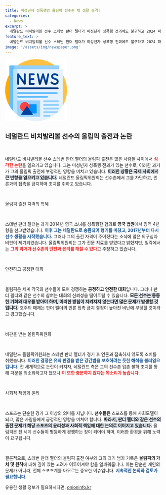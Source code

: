 ```yaml
---
title: 미성년자 성폭행범 올림픽 선수촌 밖 생활 충격!
categories:
  - News
excerpt: >
  네덜란드 비치발리볼 선수 스테번 판더 펠더가 미성년자 성폭행 전과에도 불구하고 2024 파리 올림픽 출전 자격을 얻어 논란에 휩싸였다. 네덜란드 올림픽위원회는 그를 선수촌 밖에서 생활하게 하고 언론과의 접촉을 금지하는 조치를 취했지만, 이에 대한 비판의 목소리가 커지고 있다.
feature_text: >
  네덜란드 비치발리볼 선수 스테번 판더 펠더가 미성년자 성폭행 전과에도 불구하고 2024 파리 올림픽 출전 자격을 얻어 논란에 휩싸였다. 네덜란드 올림픽위원회는 그를 선수촌 밖에서 생활하게 하고 언론과의 접촉을 금지하는 조치를 취했지만, 이에 대한 비판의 목소리가 커지고 있다.
image: '/assets/img/newspaper.png'
---
```


<p><img src="/assets/img/newspaper.png" alt="kimp 속보" /></p>

<h2 data-ke-size="size26">네덜란드 비치발리볼 선수의 올림픽 출전과 논란</h2>

<p data-ke-size="size16">&nbsp;</p>

<p>네덜란드 비치발리볼 선수 스테번 판더 펠더의 올림픽 출전은 많은 사람들 사이에서 <b><span style="color: #ee2323;">심각한 논란</span></b>을 일으키고 있습니다. 그는 미성년자 성폭행 전과가 있는 선수로, 이러한 과거가 그의 올림픽 출전에 부정적인 영향을 미치고 있습니다. <b><span style="background-color: #21538527;">이러한 상황은 국제 사회에서 큰 반향을 일으키고 있습니다.</span></b> 네덜란드 올림픽위원회는 선수촌에서 그를 차단하고, 언론과의 접촉을 금지하며 조치를 취하고 있습니다.</p>

<p data-ke-size="size16">&nbsp;</p>

<p>올림픽 출전 자격의 특혜</p>

<p data-ke-size="size16">&nbsp;</p>

<p>스테번 판더 펠더는 과거 2014년 영국 소녀를 성폭행한 혐의로 <b>영국 법원</b>에서 징역 4년형을 선고받았습니다. <b><span style="color: #1a5490;">이후 그는 네덜란드로 송환되어 형기를 마쳤고, 2017년부터 다시 선수 생활을 시작했습니다.</span></b> 그러나 그의 출전 자격이 주어졌다는 소식에 많은 의구심과 비판이 제기되었습니다. 올림픽위원회는 그가 전문 치료를 받았다고 밝혔지만, 일각에서는 <b><span style="color: #ee2323;">그의 과거가 선수촌의 안전과 윤리를 해칠 수 있다</span></b>고 주장하고 있습니다.</p>

<p data-ke-size="size16">&nbsp;</p>

<p>안전하고 공정한 대회</p>

<p data-ke-size="size16">&nbsp;</p>

<p>올림픽은 세계 각국의 선수들이 모여 경쟁하는 <b>공정하고 안전한 대회</b>입니다. 그러나 판더 펠더와 같은 선수의 참여는 대회의 신뢰성을 떨어트릴 수 있습니다. <b><span style="background-color: #21538527;">모든 선수는 동등한 기회와 대우를 받아야 하며, 이러한 방침이 지켜지지 않는다면 많은 문제가 발생할 것입니다.</span></b> 호주의 매체는 판더 펠더의 언론 접촉 금지 결정이 높아진 비난에 부딪힐 것이라고 경고했습니다.</p>

<p data-ke-size="size16">&nbsp;</p>

<p>비판을 받는 올림픽위원회</p>

<p data-ke-size="size16">&nbsp;</p>

<p>네덜란드 올림픽위원회는 스테번 판더 펠더가 경기 후 언론과 접촉하지 않도록 조치를 취했습니다. <b><span style="color: #1a5490;">이러한 결정은 유죄 판결을 받은 강간범을 보호하려는 듯한 해석을 불러일으킵니다.</span></b> 전 세계적으로 논란이 커지자, 네덜란드 측은 그의 선수촌 입촌 불허 조치를 통해 파문을 최소화하고자 했으나 <b><span style="color: #ee2323;">이 또한 충분하지 않다는 목소리가 높습니다.</span></b></p>

<p data-ke-size="size16">&nbsp;</p>

<p>사회적 책임과 윤리</p>

<p data-ke-size="size16">&nbsp;</p>

<p>스포츠는 단순한 경기 그 이상의 의미를 지닙니다. <b>선수들은</b> 스포츠를 통해 사회모델이 되고, 많은 사람들에게 긍정적인 영향을 미쳐야 합니다. <b><span style="background-color: #21538527;">따라서, 판더 펠더와 같은 선수의 출전 문제가 해당 스포츠의 윤리성과 사회적 책임에 대한 논의로 이어지고 있습니다.</span></b> 올림픽은 전 세계 선수들이 평등하게 경쟁하는 장이 되어야 하며, 이러한 환경을 위해 노력이 요구됩니다.</p>

<p data-ke-size="size16">&nbsp;</p>

<p>결론적으로, 스테번 판더 펠더의 올림픽 출전 여부와 그의 과거 범죄 기록은 <b>올림픽의 가치 및 원칙</b>에 대해 깊이 있는 고려가 이루어져야 함을 일깨워줍니다. 이는 단순한 개인의 문제가 아니라, 전체 스포츠계를 아우르는 중요한 이슈입니다. <b><span style="color: #1a5490;">지속적인 논의와 검토가 필요합니다.</span></b></p>
유용한 생활 정보가 필요하시다면, <a href="https://onioninfo.kr" rel="dofollow">onioninfo.kr</a>


